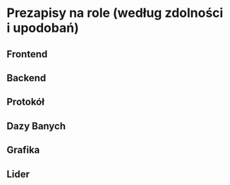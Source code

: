 # Prezapisy na role (według zdolności i upodobań)

## Frontend

## Backend

## Protokół

## Dazy Banych

## Grafika

## Lider
